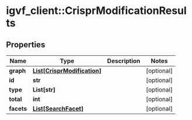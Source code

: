 # igvf_client::CrisprModificationResults


## Properties
Name | Type | Description | Notes
------------ | ------------- | ------------- | -------------
**graph** | [**List[CrisprModification]**](CrisprModification.md) |  | [optional] 
**id** | **str** |  | [optional] 
**type** | **List[str]** |  | [optional] 
**total** | **int** |  | [optional] 
**facets** | [**List[SearchFacet]**](SearchFacet.md) |  | [optional] 


